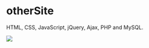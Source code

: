 # otherSite
HTML, CSS, JavaScript, jQuery, Ajax, PHP and MySQL.


<img src="C:\\Users\\Mi\\Documents\\uiversity\\MI4\\VT\\Laba8\\1.jpg" />
